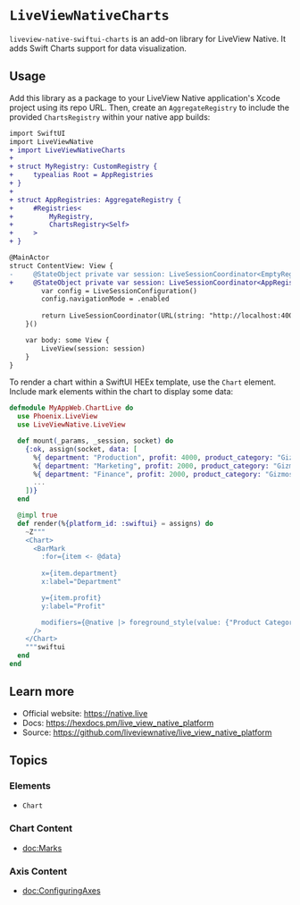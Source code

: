 # ``LiveViewNativeCharts``

`liveview-native-swiftui-charts` is an add-on library for LiveView Native. It adds Swift Charts support for data visualization.

## Usage

Add this library as a package to your LiveView Native application's Xcode project using its repo URL. Then, create an `AggregateRegistry` to include the provided `ChartsRegistry` within your native app builds:

```diff
import SwiftUI
import LiveViewNative
+ import LiveViewNativeCharts
+ 
+ struct MyRegistry: CustomRegistry {
+     typealias Root = AppRegistries
+ }
+ 
+ struct AppRegistries: AggregateRegistry {
+     #Registries<
+         MyRegistry,
+         ChartsRegistry<Self>
+     >
+ }

@MainActor
struct ContentView: View {
-     @StateObject private var session: LiveSessionCoordinator<EmptyRegistry> = {
+     @StateObject private var session: LiveSessionCoordinator<AppRegistries> = {
        var config = LiveSessionConfiguration()
        config.navigationMode = .enabled
        
        return LiveSessionCoordinator(URL(string: "http://localhost:4000/")!, config: config)
    }()

    var body: some View {
        LiveView(session: session)
    }
}
```

To render a chart within a SwiftUI HEEx template, use the `Chart` element.
Include mark elements within the chart to display some data:

```elixir
defmodule MyAppWeb.ChartLive do
  use Phoenix.LiveView
  use LiveViewNative.LiveView

  def mount(_params, _session, socket) do
    {:ok, assign(socket, data: [
      %{ department: "Production", profit: 4000, product_category: "Gizmos" },
      %{ department: "Marketing", profit: 2000, product_category: "Gizmos" },
      %{ department: "Finance", profit: 2000, product_category: "Gizmos" },
      ...
    ])}
  end

  @impl true
  def render(%{platform_id: :swiftui} = assigns) do
    ~Z"""
    <Chart>
      <BarMark
        :for={item <- @data}
        
        x={item.department}
        x:label="Department"

        y={item.profit}
        y:label="Profit"

        modifiers={@native |> foreground_style(value: {"Product Category", item.product_category})}
      />
    </Chart>
    """swiftui
  end
end
```

## Learn more

  * Official website: https://native.live
  * Docs: https://hexdocs.pm/live_view_native_platform
  * Source: https://github.com/liveviewnative/live_view_native_platform

## Topics
### Elements
- ``Chart``
### Chart Content
- <doc:Marks>
### Axis Content
- <doc:ConfiguringAxes>
